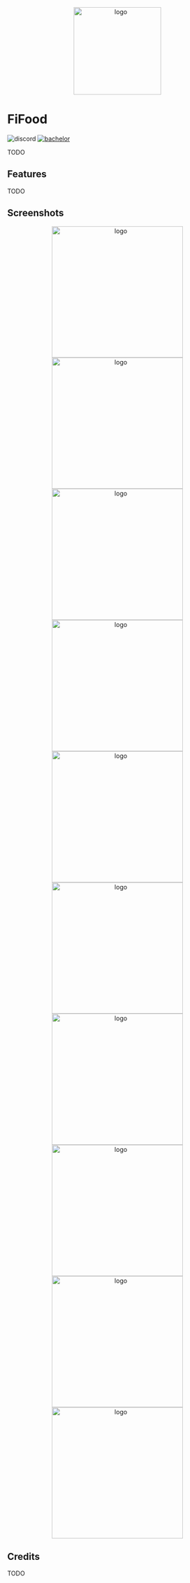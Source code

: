 <div align="center">
  <picture>
    <source media="(prefers-color-scheme: dark)" height="200px" srcset="https://raw.githubusercontent.com/mbednarek98/FiFood/master/assets/userlmn_53636a97333089aab15ed69e6e711297.png">
    <img alt="logo" height="200px" srcset="https://raw.githubusercontent.com/mbednarek98/FiFood/master/assets/userlmn_53636a97333089aab15ed69e6e711297.png">
  </picture>
</div>


# FiFood
![discord](https://dcbadge.vercel.app/api/shield/247463720337276929?style=flat) [![bachelor](https://img.shields.io/badge/Documentation-5166f7)](https://docs.google.com/document/d/1pOr8m5UvdDbBV0_JewLmSZrR0xzMoToqC0WMZp-lUIg/edit?usp=sharing)

TODO

## Features
TODO
## Screenshots
<div align = "center">
<picture>
    <source  height="300px" srcset="https://raw.githubusercontent.com/mbednarek98/FiFood/master/assets/prelogin.jpg">
    <img alt="logo" height="300px" srcset="https://raw.githubusercontent.com/mbednarek98/FiFood/master/assets/prelogin.jpg">
  </picture>
  <picture>
    <source  height="300px" srcset="https://raw.githubusercontent.com/mbednarek98/FiFood/master/assets/login.jpg">
    <img alt="logo" height="300px" srcset="https://raw.githubusercontent.com/mbednarek98/FiFood/master/assets/login.jpg">
  </picture>
  <picture>
    <source  height="300px" srcset="https://raw.githubusercontent.com/mbednarek98/FiFood/master/assets/main1.jpg">
    <img alt="logo" height="300px" srcset="https://raw.githubusercontent.com/mbednarek98/FiFood/master/assets/main1.jpg">
  </picture>
  <picture>
    <source height="300px" srcset="https://raw.githubusercontent.com/mbednarek98/FiFood/master/assets/main2.jpg">
    <img alt="logo" height="300px" srcset="https://raw.githubusercontent.com/mbednarek98/FiFood/master/assets/main2.jpg">
  </picture>
    <picture>
    <source height="300px" srcset="https://raw.githubusercontent.com/mbednarek98/FiFood/master/assets/exercise.jpg">
    <img alt="logo" height="300px" srcset="https://raw.githubusercontent.com/mbednarek98/FiFood/master/assets/exercise.jpg">
  </picture>
  <picture>
    <source height="300px" srcset="https://raw.githubusercontent.com/mbednarek98/FiFood/master/assets/addexercise.jpg">
    <img alt="logo" height="300px" srcset="https://raw.githubusercontent.com/mbednarek98/FiFood/master/assets/addexercise.jpg">
  </picture>
    <picture>
    <source height="300px" srcset="https://raw.githubusercontent.com/mbednarek98/FiFood/master/assets/diet.jpg">
    <img alt="logo" height="300px" srcset="https://raw.githubusercontent.com/mbednarek98/FiFood/master/assets/diet.jpg">
  </picture>
    <picture>
    <source height="300px" srcset="https://raw.githubusercontent.com/mbednarek98/FiFood/master/assets/myfood.jpg">
    <img alt="logo" height="300px" srcset="https://raw.githubusercontent.com/mbednarek98/FiFood/master/assets/myfood.jpg">
  </picture>
    <picture>
    <source height="300px" srcset="https://raw.githubusercontent.com/mbednarek98/FiFood/master/assets/predifinedfood.jpg">
    <img alt="logo" height="300px" srcset="https://raw.githubusercontent.com/mbednarek98/FiFood/master/assets/predifinedfood.jpg">
  </picture>
  <picture>
    <source height="300px" srcset="https://raw.githubusercontent.com/mbednarek98/FiFood/master/assets/addmyfood.jpg">
    <img alt="logo" height="300px" srcset="https://raw.githubusercontent.com/mbednarek98/FiFood/master/assets/addmyfood.jpg">
  </picture>
</div>


## Credits
TODO